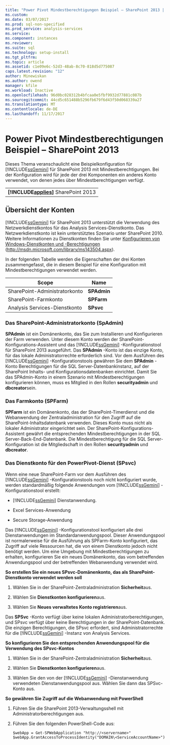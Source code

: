 ```yaml
---
title: "Power Pivot Mindestberechtigungen Beispiel – SharePoint 2013 | Microsoft Docs"
ms.custom: 
ms.date: 03/07/2017
ms.prod: sql-non-specified
ms.prod_service: analysis-services
ms.service: 
ms.component: instances
ms.reviewer: 
ms.suite: sql
ms.technology: setup-install
ms.tgt_pltfrm: 
ms.topic: article
ms.assetid: c1e09e6c-52d3-48ab-8c70-818d5d775087
caps.latest.revision: "12"
author: Minewiskan
ms.author: owend
manager: kfile
ms.workload: Inactive
ms.openlocfilehash: 96d0bc028312b4bfcaa0e5fbf9932d77881c087b
ms.sourcegitcommit: 44cd5c651488b5296fb679f6d43f50d068339a27
ms.translationtype: MT
ms.contentlocale: de-DE
ms.lasthandoff: 11/17/2017
---
```

# <a name="power-pivot-minimum-privilege-example---sharepoint-2013"></a>Power Pivot Mindestberechtigungen Beispiel – SharePoint 2013
  Dieses Thema veranschaulicht eine Beispielkonfiguration für [!INCLUDE[ssGemini](../../../includes/ssgemini-md.md)] für SharePoint 2013 mit Mindestberechtigungen. Bei der Konfiguration wird für jede der drei Komponenten ein anderes Konto verwendet, von denen jedes über Mindestberechtigungen verfügt.  
  
||  
|-|  
|**[!INCLUDE[applies](../../../includes/applies-md.md)]**  SharePoint 2013|  
  
## <a name="summary-of-accounts"></a>Übersicht der Konten  
 [!INCLUDE[ssGemini](../../../includes/ssgemini-md.md)] für SharePoint 2013 unterstützt die Verwendung des Netzwerkdienstkontos für das Analysis Services-Dienstkonto. Das Netzwerkdienstkonto ist kein unterstütztes Szenario unter SharePoint 2010. Weitere Informationen zu Dienstkonten finden Sie unter [Konfigurieren von Windows-Dienstkonten und -Berechtigungen](http://msdn.microsoft.com/library/ms143504.aspx) (http://msdn.microsoft.com/library/ms143504.aspx).  
  
 In der folgenden Tabelle werden die Eigenschaften der drei Konten zusammengefasst, die in diesem Beispiel für eine Konfiguration mit Mindestberechtigungen verwendet werden.  
  
|Scope|Name|  
|-----------|----------|  
|SharePoint-Administratorkonto|**SPAdmin**|  
|SharePoint-Farmkonto|**SPFarm**|  
|Analysis Services-Dienstkonto|**SPsvc**|  
  
### <a name="the-sharepoint-administrator-account-spadmin"></a>Das SharePoint-Administratorkonto (SpAdmin)  
 **SPAdmin** ist ein Domänenkonto, das Sie zum Installieren und Konfigurieren der Farm verwenden. Unter diesem Konto werden der SharePoint-Konfigurations-Assistent und das [!INCLUDE[ssGemini](../../../includes/ssgemini-md.md)] -Konfigurationstool für SharePoint 2013 ausgeführt. Das **SPAdmin** -Konto ist das einzige Konto, für das lokale Administratorrechte erforderlich sind. Vor dem Ausführen des [!INCLUDE[ssGemini](../../../includes/ssgemini-md.md)] -Konfigurationstools gewähren Sie dem **SPAdmin** -Konto Berechtigungen für die SQL Server-Datenbankinstanz, auf der SharePoint Inhalts- und Konfigurationsdatenbanken einrichtet. Damit Sie das SPAdmin-Konto in einem Szenario mit Mindestberechtigungen konfigurieren können, muss es Mitglied in den Rollen **securityadmin** und **dbcreator**sein.  
  
### <a name="the-farm-account-spfarm"></a>Das Farmkonto (SPFarm)  
 **SPFarm** ist ein Domänenkonto, das der SharePoint-Timerdienst und die Webanwendung der Zentraladministration für den Zugriff auf die SharePoint-Inhaltsdatenbank verwenden. Dieses Konto muss nicht als lokaler Administrator eingerichtet sein. Der SharePoint-Konfigurations-Assistent gewährt die entsprechenden Mindestberechtigungen in der SQL Server-Back-End-Datenbank. Die Mindestberechtigung für die SQL Server-Konfiguration ist die Mitgliedschaft in den Rollen **securityadmin** und **dbcreator**.  
  
### <a name="the-service-account-for-power-pivot-service-spsvc"></a>Das Dienstkonto für den PowerPivot-Dienst (SPsvc)  
 Wenn eine neue SharePoint-Farm vor dem Ausführen des [!INCLUDE[ssGemini](../../../includes/ssgemini-md.md)] -Konfigurationstools noch nicht konfiguriert wurde, werden standardmäßig folgende Anwendungen vom [!INCLUDE[ssGemini](../../../includes/ssgemini-md.md)] -Konfigurationstool erstellt:  
  
-   [!INCLUDE[ssGemini](../../../includes/ssgemini-md.md)] Dienstanwendung.  
  
-   Excel Services-Anwendung  
  
-   Secure Storage-Anwendung  
  
 Das [!INCLUDE[ssGemini](../../../includes/ssgemini-md.md)] -Konfigurationstool konfiguriert alle drei Dienstanwendungen im Standardanwendungspool. Dieser Anwendungspool ist normalerweise für die Ausführung als SPFarm-Konto konfiguriert, das Zugriff auf viele Ressourcen hat, die von einem Dienstkonto jedoch nicht benötigt werden. Um eine Umgebung mit Mindestberechtigungen zu erhalten, konfigurieren Sie ein neues Domänenkonto, das vom betreffenden Anwendungspool und der betreffenden Webanwendung verwendet wird.  
  
 **So erstellen Sie ein neues SPsvc-Domänenkonto, das als SharePoint-Dienstkonto verwendet werden soll**  
  
1.  Wählen Sie in der SharePoint-Zentraladministration **Sicherheit**aus.  
  
2.  Wählen Sie **Dienstkonten konfigurieren**aus.  
  
3.  Wählen Sie **Neues verwaltetes Konto registrieren**aus.  
  
 Das **SPSvc** -Konto verfügt über keine lokalen Administratorberechtigungen, und SPsvc verfügt über keine Berechtigungen in der SharePoint-Datenbank. Die einzigen Berechtigungen, die SPsvc erfordert, sind Administratorrechte für die [!INCLUDE[ssGemini](../../../includes/ssgemini-md.md)] -Instanz von Analysis Services.  
  
 **So konfigurieren Sie den entsprechenden Anwendungspool für die Verwendung des SPsvc-Kontos**  
  
1.  Wählen Sie in der SharePoint-Zentraladministration **Sicherheit**aus.  
  
2.  Wählen Sie **Dienstkonten konfigurieren**aus.  
  
3.  Wählen Sie den von der [!INCLUDE[ssGemini](../../../includes/ssgemini-md.md)] -Dienstanwendung verwendeten Dienstanwendungspool aus. Wählen Sie dann das SPSvc-Konto aus.  
  
 **So gewähren Sie Zugriff auf die Webanwendung mit PowerShell**  
  
1.  Führen Sie die SharePoint 2013-Verwaltungsshell mit Administratorberechtigungen aus.  
  
2.  Führen Sie den folgenden PowerShell-Code aus:  
  
    ```  
    $webApp = Get-SPWebApplication "http://<servername>"  
    $webApp.GrantAccessToProcessIdentity("DOMAIN\<ServiceAccountName>")  
  
    ```  
  
  
